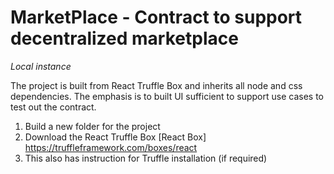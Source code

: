 MarketPlace - Contract to support decentralized marketplace
===========================================================

*Local instance*

The project is built from React Truffle Box and inherits all node and css dependencies. The emphasis is to built UI sufficient to support use cases to test out the contract.

1. Build a new folder for the project
2. Download the React Truffle Box [React Box] https://truffleframework.com/boxes/react
3. This also has instruction for Truffle installation (if required) 
